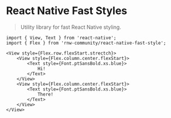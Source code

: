 # React Native Fast Styles

> Utility library for fast React Native styling.

```tsx
import { View, Text } from 'react-native';
import { Flex } from 'rnw-community/react-native-fast-style';

<View style={Flex.row.flexStart.strectch}>
    <View style={Flex.column.center.flexStart}>
        <Text style={Font.ptSansBold.xs.blue}>
            Hi!
        </Text>
    </View>
    <View style={Flex.column.center.flexStart}>
        <Text style={Font.ptSansBold.xs.blue}>
            There!
        </Text>
    </View>
</View>
```
